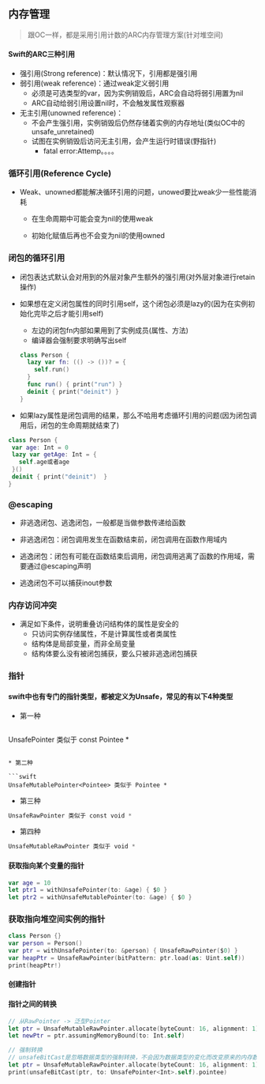 ## 内存管理

> 跟OC一样，都是采用引用计数的ARC内存管理方案(针对堆空间)

#### Swift的ARC三种引用

* 强引用(Strong reference)：默认情况下，引用都是强引用
* 弱引用(weak reference)：通过weak定义弱引用
  * 必须是可选类型的var，因为实例销毁后，ARC会自动将弱引用置为nil
  * ARC自动给弱引用设置nil时，不会触发属性观察器
* 无主引用(unowned reference)：
  * 不会产生强引用，实例销毁后仍然存储着实例的内存地址(类似OC中的unsafe_unretained)
  * 试图在实例销毁后访问无主引用，会产生运行时错误(野指针)
    * fatal error:Attemp。。。。

### 循环引用(Reference Cycle)

* Weak、unowned都能解决循环引用的问题，unowed要比weak少一些性能消耗

  * 在生命周期中可能会变为nil的使用weak

  * 初始化赋值后再也不会变为nil的使用owned

    

### 闭包的循环引用

* 闭包表达式默认会对用到的外层对象产生额外的强引用(对外层对象进行retain操作)

* 如果想在定义闭包属性的同时引用self，这个闭包必须是lazy的(因为在实例初始化完毕之后才能引用self)

  * 左边的闭包fn内部如果用到了实例成员(属性、方法)
  * 编译器会强制要求明确写出self

  ```swift
  class Person {
    lazy var fn: (() -> ())? = {
      self.run()
    }
    func run() { print("run") }
  	deinit { print("deinit") }
  }
  ```

  

* 如果lazy属性是闭包调用的结果，那么不哈用考虑循环引用的问题(因为闭包调用后，闭包的生命周期就结束了)

 ```swift
class Person {
  var age: Int = 0
  lazy var getAge: Int = {
    self.age或者age
  }()
  deinit { print("deinit")  }
}
 ```

### @escaping

* 非逃逸闭包、逃逸闭包，一般都是当做参数传递给函数
* 非逃逸闭包：闭包调用发生在函数结束前，闭包调用在函数作用域内
* 逃逸闭包：闭包有可能在函数结束后调用，闭包调用逃离了函数的作用域，需要通过@escaping声明

* 逃逸闭包不可以捕获inout参数

### 内存访问冲突

* 满足如下条件，说明重叠访问结构体的属性是安全的
  * 只访问实例存储属性，不是计算属性或者类属性
  * 结构体是局部变量，而非全局变量
  * 结构体要么没有被闭包捕获，要么只被非逃逸闭包捕获

### 指针

#### swift中也有专门的指针类型，都被定义为Unsafe，常见的有以下4种类型

* 第一种

  ```swift
UnsafePointer<Pointee> 类似于 const Pointee *
  ```

* 第二种

```swift
UnsafeMutablePointer<Pointee> 类似于 Pointee *
```

* 第三种

```swift
UnsafeRawPointer 类似于 const void *
```

* 第四种

```swift
UnsafeMutableRawPointer 类似于 void *
```

#### 获取指向某个变量的指针

```swift
var age = 10
let ptr1 = withUnsafePointer(to: &age) { $0 }
let ptr2 = withUnsafeMutablePointer(to: &age) { $0 }
```

### 获取指向堆空间实例的指针

```swift
class Person {}
var person = Person()
var ptr = withUnsafePointer(to: &person) { UnsafeRawPointer($0) }
var heapPtr = UnsafeRawPointer(bitPattern: ptr.load(as: Uint.self))
print(heapPtr!)
```

#### 创建指针

#### 指针之间的转换

```swift
// 从RawPointer -> 泛型Pointer
let ptr = UnsafeMutableRawPointer.allocate(byteCount: 16, alignment: 1)
let newPtr = ptr.assumingMemoryBound(to: Int.self)
```

```swift
// 强制转换
// unsafeBitCast是忽略数据类型的强制转换，不会因为数据类型的变化而改变原来的内存数据(类似于c++ reinterpret_cast)
let ptr = UnsafeMutableRawPointer.allocate(byteCount: 16, alignment: 1)
print(unsafeBitCast(ptr, to: UnsafePointer<Int>.self).pointee)
```



